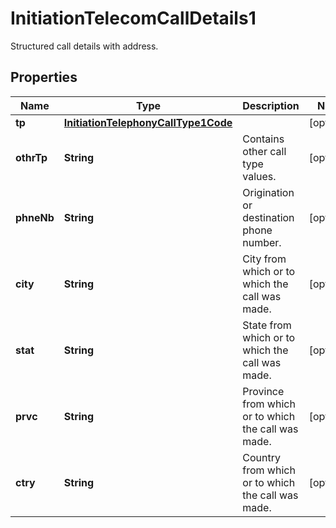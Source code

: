 

# InitiationTelecomCallDetails1

Structured call details with address.
## Properties

Name | Type | Description | Notes
------------ | ------------- | ------------- | -------------
**tp** | [**InitiationTelephonyCallType1Code**](InitiationTelephonyCallType1Code.md) |  |  [optional]
**othrTp** | **String** | Contains other call type values. |  [optional]
**phneNb** | **String** | Origination or destination phone number. |  [optional]
**city** | **String** | City from which or to which the call was made. |  [optional]
**stat** | **String** | State from which or to which the call was made. |  [optional]
**prvc** | **String** | Province from which or to which the call was made. |  [optional]
**ctry** | **String** | Country from which or to which the call was made. |  [optional]



